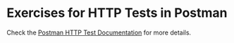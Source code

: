 # Exercises for HTTP Tests in Postman

Check the <a href="https://documenter.getpostman.com/view/11694927/2sA3rwNuex#ce1b02ee-cdce-4aca-83a5-7bd1b825097d" target="_blank">
Postman HTTP Test Documentation</a> for more details.




